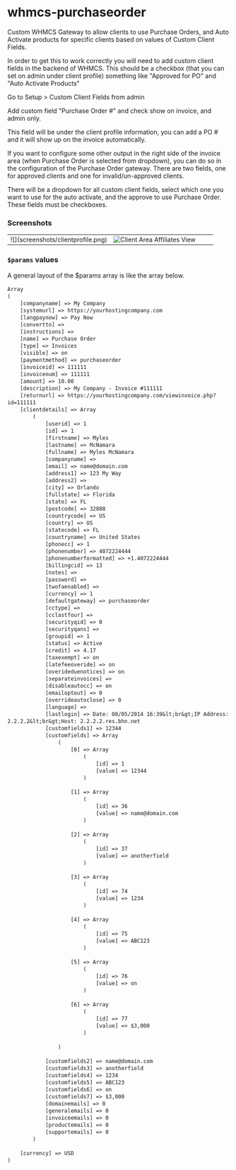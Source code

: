 whmcs-purchaseorder
===================

Custom WHMCS Gateway to allow clients to use Purchase Orders, and Auto Activate products for specific clients based on values of Custom Client Fields.

In order to get this to work correctly you will need to add custom client fields in the backend of WHMCS.  This should be a checkbox (that you can set on admin under client profile) something like "Approved for PO" and "Auto Activate Products"

Go to Setup > Custom Client Fields from admin

Add custom field "Purchase Order #" and check show on invoice, and admin only.

This field will be under the client profile information, you can add a PO # and it will show up on the invoice automatically.  

If you want to configure some other output in the right side of the invoice area (when Purchase Order is selected from dropdown), you can do so in the configuration of the Purchase Order gateway.  There are two fields, one for approved clients and one for invalid/un-approved clients.  

There will be a dropdown for all custom client fields, select which one you want to use for the auto activate, and the approve to use Purchase Order.  These fields must be checkboxes.

### Screenshots
<table>
	<td width="50%">
		![](screenshots/clientprofile.png)
	</td>
	<td width="50%">
		<img src="https://smyl.es/img/Selection-1002x631-11.png" alt="Client Area Affiliates View">
	</td>
</table>

### `$params` values

A general layout of the $params array is like the array below.


```
Array
(
    [companyname] => My Company
    [systemurl] => https://yourhostingcompany.com
    [langpaynow] => Pay Now
    [convertto] => 
    [instructions] => 
    [name] => Purchase Order
    [type] => Invoices
    [visible] => on
    [paymentmethod] => purchaseorder
    [invoiceid] => 111111
    [invoicenum] => 111111
    [amount] => 10.00
    [description] => My Company - Invoice #111111
    [returnurl] => https://yourhostingcompany.com/viewinvoice.php?id=111111
    [clientdetails] => Array
        (
            [userid] => 1
            [id] => 1
            [firstname] => Myles
            [lastname] => McNamara
            [fullname] => Myles McNamara
            [companyname] => 
            [email] => name@domain.com
            [address1] => 123 My Way
            [address2] => 
            [city] => Orlando
            [fullstate] => Florida
            [state] => FL
            [postcode] => 32808
            [countrycode] => US
            [country] => US
            [statecode] => FL
            [countryname] => United States
            [phonecc] => 1
            [phonenumber] => 4072224444
            [phonenumberformatted] => +1.4072224444
            [billingcid] => 13
            [notes] => 
            [password] => 
            [twofaenabled] => 
            [currency] => 1
            [defaultgateway] => purchaseorder
            [cctype] => 
            [cclastfour] => 
            [securityqid] => 0
            [securityqans] => 
            [groupid] => 1
            [status] => Active
            [credit] => 4.17
            [taxexempt] => on
            [latefeeoveride] => on
            [overideduenotices] => on
            [separateinvoices] => 
            [disableautocc] => on
            [emailoptout] => 0
            [overrideautoclose] => 0
            [language] => 
            [lastlogin] => Date: 08/05/2014 16:39&lt;br&gt;IP Address: 2.2.2.2&lt;br&gt;Host: 2.2.2.2.res.bhn.net
            [customfields1] => 12344
            [customfields] => Array
                (
                    [0] => Array
                        (
                            [id] => 1
                            [value] => 12344
                        )

                    [1] => Array
                        (
                            [id] => 36
                            [value] => name@domain.com
                        )

                    [2] => Array
                        (
                            [id] => 37
                            [value] => anotherfield
                        )

                    [3] => Array
                        (
                            [id] => 74
                            [value] => 1234
                        )

                    [4] => Array
                        (
                            [id] => 75
                            [value] => ABC123
                        )

                    [5] => Array
                        (
                            [id] => 76
                            [value] => on
                        )

                    [6] => Array
                        (
                            [id] => 77
                            [value] => $3,000
                        )

                )

            [customfields2] => name@domain.com
            [customfields3] => anotherfield
            [customfields4] => 1234
            [customfields5] => ABC123
            [customfields6] => on
            [customfields7] => $3,000
            [domainemails] => 0
            [generalemails] => 0
            [invoiceemails] => 0
            [productemails] => 0
            [supportemails] => 0
        )

    [currency] => USD
)


```
